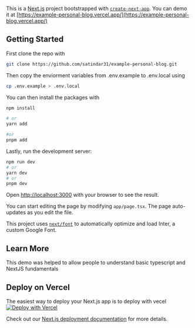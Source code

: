 This is a [Next.js](https://nextjs.org/) project bootstrapped with [`create-next-app`](https://github.com/vercel/next.js/tree/canary/packages/create-next-app).
You can demo it at [https://example-personal-blog.vercel.app/](https://example-personal-blog.vercel.app/)


## Getting Started
First clone the repo with
```bash
git clone https://github.com/satindar31/example-personal-blog.git
```
Then copy the enviorment variables from .env.example to .env.local using 
```bash
cp .env.example > .env.local
```
You can then install the packages with
```bash
npm install

# or
yarn add

#or
pnpm add
```

Lastly, run the development server:

```bash
npm run dev
# or
yarn dev
# or
pnpm dev
```


Open [http://localhost:3000](http://localhost:3000) with your browser to see the result.

You can start editing the page by modifying `app/page.tsx`. The page auto-updates as you edit the file.

This project uses [`next/font`](https://nextjs.org/docs/basic-features/font-optimization) to automatically optimize and load Inter, a custom Google Font.

## Learn More

This demo was helped to allow people to understand basic typescript and NextJS fundamentals

## Deploy on Vercel

The easiest way to deploy your Next.js app is to deploy with vecel  
[![Deploy with Vercel](https://vercel.com/button)](https://vercel.com/new/clone?repository-url=https%3A%2F%2Fgithub.com%2Fsatindar31%2Fexample-personal-blog&env=PASSCODE&envDescription=The%20passcode%20enviorment%20variable%20is%20the%20variable%20which%20is%20checked%20for%20being%20correct%20on%20the%20backend%20when%20creating%20a%20new%20post%20from%20%2Fnew-post&project-name=personal-blog&repository-name=my-amazing-blog&redirect-url=https%3A%2F%2Fgithub.com%2Fsatindar31%2Fexample-personal-blog&demo-title=Example%20blog&demo-description=Created%20with%20NextJS&demo-url=example-personal-blog.vercel.app%2F&demo-image=example-personal-blog.vercel.app%2Fapi%2Fog)

Check out our [Next.js deployment documentation](https://nextjs.org/docs/deployment) for more details.
